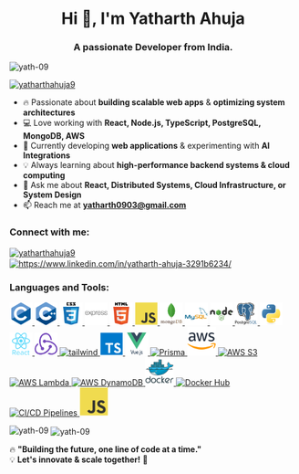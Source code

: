 <h1 align="center">Hi 👋, I'm Yatharth Ahuja</h1>
<h3 align="center">A passionate Developer from India.</h3>

<p align="left"> <img src="https://komarev.com/ghpvc/?username=yath-09&label=Profile%20views&color=0e75b6&style=flat" alt="yath-09" /> </p>

<p align="left"> <a href="https://twitter.com/yatharthahuja9" target="blank"><img src="https://img.shields.io/twitter/follow/yatharthahuja9?logo=twitter&style=for-the-badge" alt="yatharthahuja9" /></a> </p>

- 🔥 Passionate about **building scalable web apps** & **optimizing system architectures**  
- 💻 Love working with **React, Node.js, TypeScript, PostgreSQL, MongoDB, AWS**  
- 🔭 Currently developing **web applications** & experimenting with **AI Integrations**  
- 💡 Always learning about **high-performance backend systems & cloud computing**  
- 💬 Ask me about **React, Distributed Systems, Cloud Infrastructure, or System Design**  
- 📫 Reach me at **yatharth0903@gmail.com**  


<h3 align="left">Connect with me:</h3>
<p align="left">
<a href="https://twitter.com/yatharthahuja9" target="blank"><img align="center" src="https://raw.githubusercontent.com/rahuldkjain/github-profile-readme-generator/master/src/images/icons/Social/twitter.svg" alt="yatharthahuja9" height="30" width="40" /></a>
<a href="https://linkedin.com/in/https://www.linkedin.com/in/yatharth-ahuja-3291b6234/" target="blank"><img align="center" src="https://raw.githubusercontent.com/rahuldkjain/github-profile-readme-generator/master/src/images/icons/Social/linked-in-alt.svg" alt="https://www.linkedin.com/in/yatharth-ahuja-3291b6234/" height="30" width="40" /></a>
</p>

<h3 align="left">Languages and Tools:</h3>
<p align="left"> <a href="https://www.cprogramming.com/" target="_blank" rel="noreferrer"> <img src="https://raw.githubusercontent.com/devicons/devicon/master/icons/c/c-original.svg" alt="c" width="40" height="40"/> </a> <a href="https://www.w3schools.com/cpp/" target="_blank" rel="noreferrer"> <img src="https://raw.githubusercontent.com/devicons/devicon/master/icons/cplusplus/cplusplus-original.svg" alt="cplusplus" width="40" height="40"/> </a> <a href="https://www.w3schools.com/css/" target="_blank" rel="noreferrer"> <img src="https://raw.githubusercontent.com/devicons/devicon/master/icons/css3/css3-original-wordmark.svg" alt="css3" width="40" height="40"/> </a> <a href="https://expressjs.com" target="_blank" rel="noreferrer"> <img src="https://raw.githubusercontent.com/devicons/devicon/master/icons/express/express-original-wordmark.svg" alt="express" width="40" height="40"/> </a> <a href="https://www.w3.org/html/" target="_blank" rel="noreferrer"> <img src="https://raw.githubusercontent.com/devicons/devicon/master/icons/html5/html5-original-wordmark.svg" alt="html5" width="40" height="40"/> </a> <a href="https://developer.mozilla.org/en-US/docs/Web/JavaScript" target="_blank" rel="noreferrer"> <img src="https://raw.githubusercontent.com/devicons/devicon/master/icons/javascript/javascript-original.svg" alt="javascript" width="40" height="40"/> </a> <a href="https://www.mongodb.com/" target="_blank" rel="noreferrer"> <img src="https://raw.githubusercontent.com/devicons/devicon/master/icons/mongodb/mongodb-original-wordmark.svg" alt="mongodb" width="40" height="40"/> </a> <a href="https://www.mysql.com/" target="_blank" rel="noreferrer"> <img src="https://raw.githubusercontent.com/devicons/devicon/master/icons/mysql/mysql-original-wordmark.svg" alt="mysql" width="40" height="40"/> </a> <a href="https://nodejs.org" target="_blank" rel="noreferrer"> <img src="https://raw.githubusercontent.com/devicons/devicon/master/icons/nodejs/nodejs-original-wordmark.svg" alt="nodejs" width="40" height="40"/> </a> <a href="https://www.postgresql.org" target="_blank" rel="noreferrer"> <img src="https://raw.githubusercontent.com/devicons/devicon/master/icons/postgresql/postgresql-original-wordmark.svg" alt="postgresql" width="40" height="40"/> </a> <a href="https://www.python.org" target="_blank" rel="noreferrer"> <img src="https://raw.githubusercontent.com/devicons/devicon/master/icons/python/python-original.svg" alt="python" width="40" height="40"/> </a> <a href="https://reactjs.org/" target="_blank" rel="noreferrer"> <img src="https://raw.githubusercontent.com/devicons/devicon/master/icons/react/react-original-wordmark.svg" alt="react" width="40" height="40"/> </a> <a href="https://redux.js.org" target="_blank" rel="noreferrer"> <img src="https://raw.githubusercontent.com/devicons/devicon/master/icons/redux/redux-original.svg" alt="redux" width="40" height="40"/> </a> <a href="https://tailwindcss.com/" target="_blank" rel="noreferrer"> <img src="https://www.vectorlogo.zone/logos/tailwindcss/tailwindcss-icon.svg" alt="tailwind" width="40" height="40"/> </a> <a href="https://www.typescriptlang.org/" target="_blank" rel="noreferrer"> <img src="https://raw.githubusercontent.com/devicons/devicon/master/icons/typescript/typescript-original.svg" alt="typescript" width="40" height="40"/> </a> <a href="https://vuejs.org/" target="_blank" rel="noreferrer"> <img src="https://raw.githubusercontent.com/devicons/devicon/master/icons/vuejs/vuejs-original-wordmark.svg" alt="vuejs" width="40" height="40"/> </a>
  <a href="https://www.prisma.io/" target="_blank"> <img src="https://avatars.githubusercontent.com/u/17219288?s=200&v=4" alt="Prisma" width="50" height="50"/> </a>
  <a href="https://aws.amazon.com/" target="_blank"> <img src="https://raw.githubusercontent.com/devicons/devicon/master/icons/amazonwebservices/amazonwebservices-original-wordmark.svg" alt="AWS" width="50" height="50"/> </a>
  <a href="https://aws.amazon.com/s3/" target="_blank"> <img src="https://img.icons8.com/color/48/amazon-s3.png" alt="AWS S3" width="50" height="50"/> </a>
  <a href="https://aws.amazon.com/lambda/" target="_blank"> <img src="https://img.icons8.com/color/48/aws-lambda.png" alt="AWS Lambda" width="50" height="50"/> </a>
  <a href="https://aws.amazon.com/dynamodb/" target="_blank"> <img src="https://img.icons8.com/color/48/amazon-dynamodb.png" alt="AWS DynamoDB" width="50" height="50"/> </a>
  <a href="https://www.docker.com/" target="_blank"> <img src="https://raw.githubusercontent.com/devicons/devicon/master/icons/docker/docker-original-wordmark.svg" alt="Docker" width="50" height="50"/> </a>
  <a href="https://hub.docker.com/" target="_blank"> <img src="https://img.icons8.com/color/48/docker.png" alt="Docker Hub" width="50" height="50"/> </a>
  <a href="https://github.com/features/actions" target="_blank"> <img src="https://img.icons8.com/color/48/github-actions.png" alt="CI/CD Pipelines" width="50" height="50"/> </a>
 <a href="https://bun.sh/" target="_blank"> <img src="https://raw.githubusercontent.com/devicons/devicon/master/icons/javascript/javascript-original.svg" alt="Bun (JS Runtime)" width="50" height="50"/> </a>
</p>

<p><img align="left" src="https://github-readme-stats.vercel.app/api/top-langs?username=yath-09&show_icons=true&locale=en&layout=compact" alt="yath-09" /></p>

<p>&nbsp;<img align="center" src="https://github-readme-stats.vercel.app/api?username=yath-09&show_icons=true&locale=en" alt="yath-09" /></p>

🔥 **"Building the future, one line of code at a time."**  
💡 **Let's innovate & scale together!** 🚀
